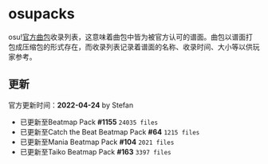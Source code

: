 # osupacks

osu\![官方曲包](https://osu.ppy.sh/beatmaps/packs)收录列表，这意味着曲包中皆为被官方认可的谱面。曲包以谱面打包成压缩包的形式存在，而收录列表记录着谱面的名称、收录时间、大小等以供玩家参考。

## 更新

官方更新时间：**2022-04-24** by Stefan

- 已更新至Beatmap Pack **#1155** `24035 files`
- 已更新至Catch the Beat Beatmap Pack **#64** `1215 files`
- 已更新至Mania Beatmap Pack **#104** `2021 files`
- 已更新至Taiko Beatmap Pack **#163** `3397 files`